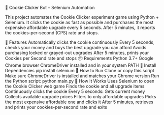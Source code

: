 🍪 Cookie Clicker Bot – Selenium Automation

This project automates the Cookie Clicker experiment game using Python + Selenium.
It clicks the cookie as fast as possible and purchases the most expensive affordable upgrade every 5 seconds. After 5 minutes, it reports the cookies-per-second (CPS) rate and stops.

🚀 Features
Automatically clicks the cookie continuously
Every 5 seconds, checks your money and buys the best upgrade you can afford
Avoids purchasing locked or grayed-out upgrades
After 5 minutes, prints your Cookies per Second rate and stops
📦 Requirements
Python 3.7+
Google Chrome browser
ChromeDriver installed and in your system PATH
🧪 Install Dependencies
pip install selenium
📝 How to Run
Clone or copy this script
Make sure ChromeDriver is installed and matches your Chrome version
Run the Python script:
python main.py
🧠 How It Works
Uses Selenium to open the Cookie Clicker web game
Finds the cookie and all upgrade items
Continuously clicks the cookie
Every 5 seconds:
Gets current money
Collects available upgrade prices
Filters to only affordable upgrades
Picks the most expensive affordable one and clicks it
After 5 minutes, retrieves and prints your cookies-per-second rate and exits
